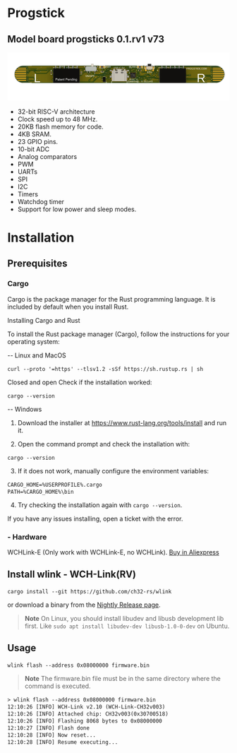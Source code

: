 # Progstick
## Model board progsticks  0.1.rv1 v73
![Progstick 0.1](Images/progstick_0.1.rv1_v73_v1.png)

- 32-bit RISC-V architecture
- Clock speed up to 48 MHz.
- 20KB flash memory for code.
- 4KB SRAM.
- 23 GPIO pins.
- 10-bit ADC
- Analog comparators
- PWM
- UARTs
- SPI
- I2C
- Timers
- Watchdog timer
- Support for low power and sleep modes.

# Installation

## Prerequisites

### Cargo
Cargo is the package manager for the Rust programming language. It is included by default when you install Rust.

Installing Cargo and Rust

To install the Rust package manager (Cargo), follow the instructions for your operating system:

-- Linux and MacOS
```
curl --proto '=https' --tlsv1.2 -sSf https://sh.rustup.rs | sh
```
Closed and open 
Check if the installation worked:
```
cargo --version
```


-- Windows  

1. Download the installer at https://www.rust-lang.org/tools/install and run it.

2. Open the command prompt and check the installation with:
```
cargo --version
```

3. If it does not work, manually configure the environment variables:
```
CARGO_HOME=%USERPROFILE%.cargo
PATH=%CARGO_HOME%\bin
```

4. Try checking the installation again with `cargo --version`.

If you have any issues installing, open a ticket with the error.

### - Hardware
WCHLink-E (Only work with WCHLink-E, no WCHLink).
[Buy in Aliexpress](https://www.aliexpress.us/w/wholesale-WCHLink%2525252dE.html)

## Install wlink - WCH-Link(RV)
```
cargo install --git https://github.com/ch32-rs/wlink
```
or download a binary from the [Nightly Release page](https://github.com/ch32-rs/wlink/releases/tag/nightly).

> **Note**
> On Linux, you should install libudev and libusb development lib first.
> Like `sudo apt install libudev-dev libusb-1.0-0-dev` on Ubuntu.

## Usage
```
wlink flash --address 0x08000000 firmware.bin
```
> **Note**
> The firmware.bin file must be in the same directory where the command is executed.

```console
> wlink flash --address 0x08000000 firmware.bin
12:10:26 [INFO] WCH-Link v2.10 (WCH-Link-CH32v003)
12:10:26 [INFO] Attached chip: CH32v003(0x30700518)
12:10:26 [INFO] Flashing 8068 bytes to 0x08000000
12:10:27 [INFO] Flash done
12:10:28 [INFO] Now reset...
12:10:28 [INFO] Resume executing...
```
